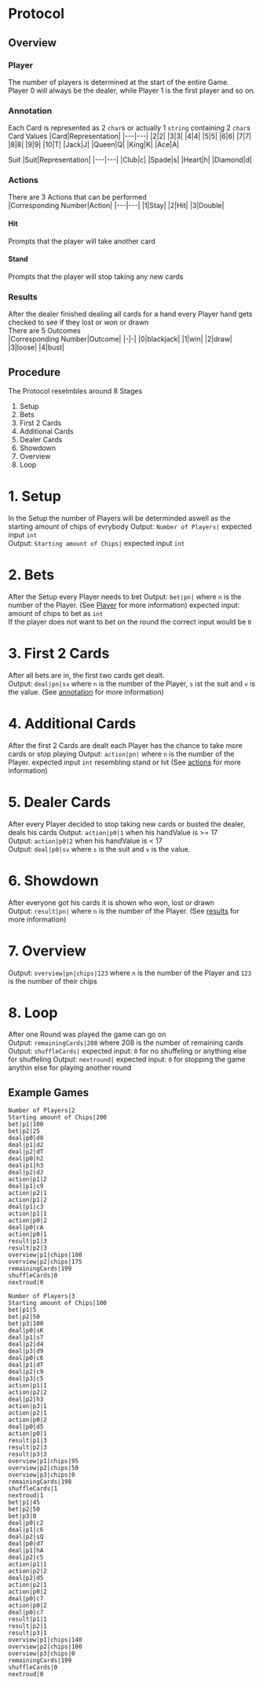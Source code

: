 # Protocol

## Overview

### Player
The number of players is determined at the start of the entire Game.  
Player 0 will always be the dealer, while Player 1 is the first player and so on.  

### Annotation
Each Card is represented as 2 `char`s or actually 1 `string` containing 2 `char`s  
Card Values
|Card|Representation|
|---|---|
|2|2|
|3|3|
|4|4|
|5|5|
|6|6|
|7|7|
|8|8|
|9|9|
|10|T|
|Jack|J|
|Queen|Q|
|King|K|
|Ace|A|

Suit
|Suit|Representation|
|---|---|
|Club|c|
|Spade|s|
|Heart|h|
|Diamond|d|

### Actions
There are 3 Actions that can be performed  
|Corresponding Number|Action|
|---|---|
|1|Stay|
|2|Hit|
|3|Double|

#### Hit
Prompts that the player will take another card

#### Stand
Prompts that the player will stop taking any new cards

### Results
After the dealer finished dealing all cards for a hand every Player hand gets checked to see if they lost or won or drawn  
There are 5 Outcomes  
|Corresponding Number|Outcome|
|-|-|
|0|blackjack|
|1|win|
|2|draw|
|3|loose|
|4|bust|

## Procedure

The Protocol reselmbles around 8 Stages
1. Setup
2. Bets
3. First 2 Cards
4. Additional Cards
5. Dealer Cards
6. Showdown
7. Overview
8. Loop


# 1. Setup
In the Setup the number of Players will be determinded aswell as the starting amount of chips of evrybody
Output: `Number of Players|` expected input `int`  
Output: `Starting amount of Chips|` expected input `int`  

# 2. Bets
After the Setup every Player needs to bet
Output: `bet|pn|` where `n` is the number of the Player. (See [Player](#Player) for more information) expected input: amount of chips to bet as `int`  
If the player does not want to bet on the round the correct input would be `0`  

# 3. First 2 Cards
After all bets are in, the first two cards get dealt.  
Output: `deal|pn|sv` where `n` is the number of the Player, `s` ist the suit and `v` is the value. (See [annotation](#Annotation) for more information) 

# 4. Additional Cards
After the first 2 Cards are dealt each Player has the chance to take more cards or stop playing
Output: `action|pn|` where `n` is the number of the Player. expected input `int` resembling stand or hit (See [actions](#actions) for more information)  

# 5. Dealer Cards
After every Player decided to stop taking new cards or busted the dealer, deals his cards
Output: `action|p0|1` when his handValue is >= 17  
Output: `action|p0|2` when his handValue is < 17  
Output: `deal|p0|sv` where `s` is the suit and `v` is the value.  

# 6. Showdown
After everyone got his cards it is shown who won, lost or drawn  
Output: `result|pn|` where `n` is the number of the Player. (See [results](#Results) for more information)  

# 7. Overview
Output: `overview|pn|chips|123` where `n` is the number of the Player and `123` is the number of their chips  

# 8. Loop
After one Round was played the game can go on  
Output: `remainingCards|208` where 208 is the number of remaining cards  
Output: `shuffleCards|` expected input: `0` for no shuffeling or anything else for shuffeling
Output: `nextround|` expected input: `0` for stopping the game anythin else for playing another round  


## Example Games
```
Number of Players|2
Starting amount of Chips|200
bet|p1|100
bet|p2|25
deal|p0|d8
deal|p1|d2
deal|p2|dT
deal|p0|h2
deal|p1|h3
deal|p2|dJ
action|p1|2
deal|p1|c9
action|p2|1
action|p1|2
deal|p1|c3
action|p1|1
action|p0|2
deal|p0|cA
action|p0|1
result|p1|3
result|p2|3
overview|p1|chips|100
overview|p2|chips|175
remainingCards|199
shuffleCards|0
nextroud|0
```

```
Number of Players|3
Starting amount of Chips|100
bet|p1|5
bet|p2|50
bet|p3|100
deal|p0|sK
deal|p1|s7
deal|p2|d4
deal|p3|d9
deal|p0|c6
deal|p1|dT
deal|p2|c9
deal|p3|c5
action|p1|1
action|p2|2
deal|p2|h3
action|p3|1
action|p2|1
action|p0|2
deal|p0|d5
action|p0|1
result|p1|3
result|p2|3
result|p3|3
overview|p1|chips|95
overview|p2|chips|50
overview|p3|chips|0
remainingCards|198
shuffleCards|1
nextroud|1
bet|p1|45
bet|p2|50
bet|p3|0
deal|p0|c2
deal|p1|c6
deal|p2|sQ
deal|p0|d7
deal|p1|hA
deal|p2|c5
action|p1|1
action|p2|2
deal|p2|d5
action|p2|1
action|p0|2
deal|p0|c7
action|p0|2
deal|p0|c7
result|p1|1
result|p2|1
result|p3|1
overview|p1|chips|140
overview|p2|chips|100
overview|p3|chips|0
remainingCards|199
shuffleCards|0
nextroud|0
```


